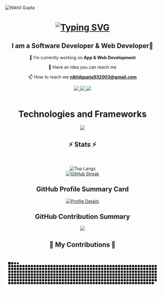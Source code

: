 <p align="left">
  <img
    src="https://komarev.com/ghpvc/?username=Nikhil Gupta"
    alt="Nikhil Gupta"
  />
</p>
<h1 align="center">

<a href="https://git.io/typing-svg"><img src="https://readme-typing-svg.demolab.com?font=Poppins&weight=600&size=35&duration=4000&pause=300&color=1A9FF7&center=true&vCenter=true&random=false&width=435&lines=Hi+There!%F0%9F%91%8B%F0%9F%8F%BB;I+am+Nikhil+Gupta!%F0%9F%92%BB" alt="Typing SVG" /></a>

</h1>
<h2 align="center">I am a Software Developer & Web Developer🦖</h2>


<div align="center">
  
🔭 I’m currently working on **App & Web Development**

🌱 Have an idea you can reach me

📫 How to reach me **nikhilgupta932003@gmail.com**

</div>

<div align="center">
  <a href="mailto:nikhilgupta932003@gmail.com">
    <img src= "https://img.shields.io/badge/Gmail-D14836?style=for-the-badge&logo=gmail&logoColor=white"> 
</a>
   <a href="https://">
    <img src= "https://img.shields.io/badge/X-000000?style=for-the-badge&logo=x&logoColor=white"> 
</a>
  <a href="www.linkedin.com/in/nikhil-gupta-647202295">
    <img src= "https://img.shields.io/badge/LinkedIn-0077B5?style=for-the-badge&logo=linkedin&logoColor=white"> 
</a>
</div>

<br>
  <h1 align="center">Technologies and Frameworks</h1>
  
<p align="center">
      <a href="https://skillicons.dev">
    <img src="https://skillicons.dev/icons?i=cpp,java,python,js,html,css,git,github,react,vite,svelte,mysql,postgres,mongodb,aws,docker&perline=8" />
  </a>
</p>


<h2 align="center">⚡ Stats ⚡</h2>
<br>
<div align=center>

![Top Langs](https://github-readme-stats.vercel.app/api/top-langs/?username=PrathamAsrani&layout=compact&theme=transparent&hide=php)
<br />
<a href="https://git.io/streak-stats"><img src="https://github-readme-streak-stats.herokuapp.com/?user=PrathamAsrani&theme=dark" alt="GitHub Streak" /></a>  

## GitHub Profile Summary Card
<a href="http://github-profile-summary-cards.vercel.app/api/cards/profile-details?username=PrathamAsrani&theme=dracula">
  <img src="http://github-profile-summary-cards.vercel.app/api/cards/profile-details?username=PrathamAsrani&theme=dracula" alt="Profile Details">
</a><br/>

## GitHub Contribution Summary
![](./profile-3d-contrib/profile-night-rainbow.svg)

<div align="center">
  <h2>🐍 My Contributions 🐍</h2>
  <br>
  <img alt="snake eating my contributions" src="https://raw.githubusercontent.com/mahesh-bora/mahesh-bora/output/github-contribution-grid-snake-dark.svg" />
  
  <br/><br/><br/>
</div>

